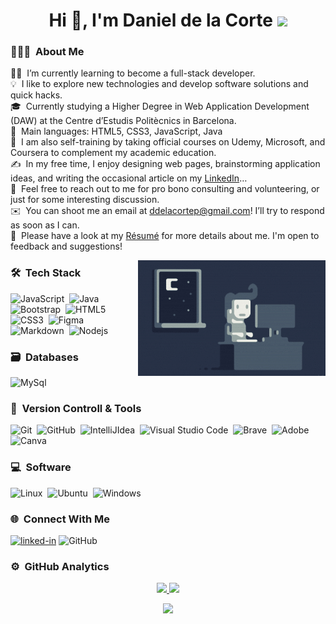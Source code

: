 <h1 align="center">Hi 👋, I'm Daniel de la Corte <img height="40" src="https://emoji.gg/assets/emoji/7333-parrotdance.gif"></h1>

### 👨🏻‍💻 &nbsp;About Me

👨‍💻 &nbsp;I’m currently learning to become a full-stack developer. <br>
💡 &nbsp;I like to explore new technologies and develop software solutions and quick hacks.<br>
🎓 &nbsp;Currently studying a Higher Degree in Web Application Development (DAW) at the Centre d’Estudis Politècnics in Barcelona.<br>
🌟 &nbsp;Main languages: HTML5, CSS3, JavaScript, Java<br>
🌱 &nbsp;I am also self-training by taking official courses on Udemy, Microsoft, and Coursera to complement my academic education.<br>
✍️ &nbsp;In my free time, I enjoy designing web pages, brainstorming application ideas, and writing the occasional article on my [LinkedIn](https://www.linkedin.com/in/danieldelacorte/)…<br>
💬 &nbsp;Feel free to reach out to me for pro bono consulting and volunteering, or just for some interesting discussion.<br>
✉️ &nbsp;You can shoot me an email at ddelacortep@gmail.com! I’ll try to respond as soon as I can.<br>
📄 &nbsp;Please have a look at my [Résumé](https://drive.google.com/file/d/19IDpNOwZHN-RAJJW5p-Y4DlBdECbkIYO/view?usp=drive_link) for more details about me. I'm open to feedback and suggestions!<br>


<img alt="Night Coding" src="https://raw.githubusercontent.com/AVS1508/AVS1508/master/assets/Night-Coding.gif" align="right"/>

### 🛠 &nbsp;Tech Stack
![JavaScript](https://img.shields.io/badge/javascript-%23323330.svg?style=for-the-badge&logo=javascript&logoColor=%23F7DF1E)&nbsp;
![Java](https://img.shields.io/badge/java-%23ED8B00.svg?style=for-the-badge&logo=java&logoColor=white)&nbsp;
![Bootstrap](https://img.shields.io/badge/bootstrap-%23563D7C.svg?style=for-the-badge&logo=bootstrap&logoColor=white)&nbsp;
![HTML5](https://img.shields.io/badge/html5-%23E34F26.svg?style=for-the-badge&logo=html5&logoColor=white)&nbsp;
![CSS3](https://img.shields.io/badge/css3-%231572B6.svg?style=for-the-badge&logo=css3&logoColor=white)&nbsp;
![Figma](https://img.shields.io/badge/figma-%23F24E1E.svg?style=for-the-badge&logo=figma&logoColor=white)&nbsp;
![Markdown](https://img.shields.io/badge/markdown-%23000000.svg?style=for-the-badge&logo=markdown&logoColor=white)&nbsp;
![Nodejs](https://img.shields.io/badge/node.js-%2343853D.svg?style=for-the-badge&logo=node-dot-js&logoColor=white)&nbsp;

### 🗃 &nbsp;Databases

![MySql](https://img.shields.io/badge/MySQL-00000F?style=for-the-badge&logo=mysql&logoColor=white)&nbsp;

### 🧰 &nbsp;Version Controll & Tools 

![Git](https://img.shields.io/badge/git-%23F05033.svg?style=for-the-badge&logo=git&logoColor=white)&nbsp;
![GitHub](https://img.shields.io/badge/github-%23121011.svg?style=for-the-badge&logo=github&logoColor=white)&nbsp;
![IntelliJIdea](https://img.shields.io/badge/IntelliJ_IDEA-000000.svg?style=for-the-badge&logo=intellij-idea&logoColor=white)&nbsp;
![Visual Studio Code](https://img.shields.io/badge/Visual%20Studio%20Code-0078d7.svg?style=for-the-badge&logo=visual-studio-code&logoColor=white)&nbsp;
![Brave](https://img.shields.io/badge/Brave-FB542B?style=for-the-badge&logo=Brave&logoColor=white)&nbsp;
![Adobe](https://img.shields.io/badge/adobe-%23FF0000.svg?style=for-the-badge&logo=adobe&logoColor=white)&nbsp;
![Canva](https://img.shields.io/badge/Canva-%2300C4CC.svg?style=for-the-badge&logo=Canva&logoColor=white)&nbsp;


### 💻 &nbsp;Software 

![Linux](https://img.shields.io/badge/Linux-FCC624?style=for-the-badge&logo=linux&logoColor=black)&nbsp;
![Ubuntu](https://img.shields.io/badge/Ubuntu-orange?style=for-the-badge&logo=ubuntu&logoColor=blue&cacheSeconds=360)&nbsp;
![Windows](https://img.shields.io/badge/Windows-blue?style=for-the-badge&logo=microsoft&logoColor=blue&cacheSeconds=360)&nbsp;

### 🌐 &nbsp;Connect With Me

[<img align="top" alt="linked-in" src="https://img.shields.io/badge/linkedin-%230077B5.svg?&style=for-the-badge&logo=linkedin&logoColor=white" />](https://www.linkedin.com/in/danieldelacorte/) ![GitHub](https://img.shields.io/badge/GitHub-%2312100E.svg?&style=for-the-badge&logo=Github&logoColor=white)

### ⚙️ &nbsp;GitHub Analytics

<p align="center">
  <a href="https://github.com/ddelacortep/ddelacortep">
    <img height="180em" src="https://github-readme-stats-eight-theta.vercel.app/api?username=ddelacortep&show_icons=true&theme=algolia&include_all_commits=true&count_private=true"/>
  </a>
  <a href="https://github.com/ddelacortep/ddelacortep">
    <img height="180em" src="https://github-readme-stats-eight-theta.vercel.app/api/top-langs/?username=ddelacortep&layout=compact&langs_count=8&theme=algolia"/>
  </a>
</p>

<p align="center">
  <img height="180em" src="https://github-readme-streak-stats.herokuapp.com/?user=AdityaKanoi2001&theme=dark&hide_border=true"/>
</p>
